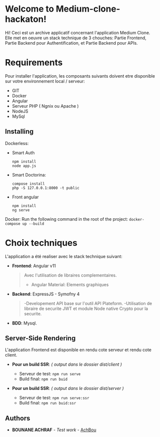 # Welcome to Medium-clone-hackaton!

Hi! Ceci est un archive applicatif concernant l'application Medium Clone. Elle met en oeuvre un stack technique de 3 chouches: Partie Frontend, Partie Backend pour Authentification, et Partie Backend pour APIs.


# Requirements

Pour installer l'application, les composants suivants doivent etre disponible sur votre environnement local / serveur:
 - GIT
 - Docker
 - Angular
 - Serveur PHP ( Ngnix ou Apache )
 - NodeJS
 - MySql



## Installing
Dockerless:
 - Smart Auth
	```
	npm install
	node app.js
	```
 - Smart Doctorina:
	 ```
	 compose install
	php -S 127.0.0.1:8000 -t public
	 ```
 - Front angular
	 ```
	 npm install
	 ng serve
	 ```

Docker:
Run the following command in the root of the project:
	```
    docker-compose up --build
	```

# Choix techniques

L'application a été realiser avec le stack technique suivant:


 - **Frontend**: Angular v11
	> Avec l'utilisation de libraires complementaires.
	> - Angular Material: Elements graphiques



-  **Backend**: ExpressJS - Symofny 4
	> -Developement API base sur l'outil API Plateform.
	> -Utilisation de libraire de securite JWT et module Node native Crypto pour la securite.

- **BDD**: Mysql.


## Server-Side Rendering

L'application Frontend est disponible en rendu cote serveur et rendu cote client.


- **Pour un build SSR**: *( output dans le dossier dist/client )*
	- Serveur de test: `npm run serve`
	- Build final: `npm run buid`

- **Pour un build SSR**: *( output dans le dossier dist/server )*
	- Serveur de test: `npm run serve:ssr`
	- Build final: `npm run buid:ssr`


## Authors

* **BOUNANE ACHRAF** - *Test work* - [AchBou](https://github.com/AchBou)
